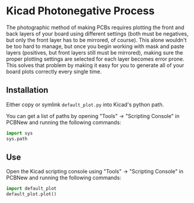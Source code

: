 # Kicad Photonegative Process

The photographic method of making PCBs requires plotting the front and
back layers of your board using different settings (both must be negatives,
but only the front layer has to be mirrored, of course).  This alone wouldn't
be too hard to manage, but once you begin working with mask and paste layers
(positives, but front layers still must be mirrored), making sure the
proper plotting settings are selected for each layer becomes error prone.
This solves that problem by making it easy for you to generate all of your
board plots correctly every single time.

## Installation

Either copy or symlink `default_plot.py` into Kicad's python path.

You can get a list of paths by opening "Tools" -> "Scripting Console" in
PCBNew and running the following commands:

```python
import sys
sys.path
```

## Use

Open the Kicad scripting console using "Tools" -> "Scripting Console" in
PCBNew and running the following commands:

```python
import default_plot
default_plot.plot()
```
